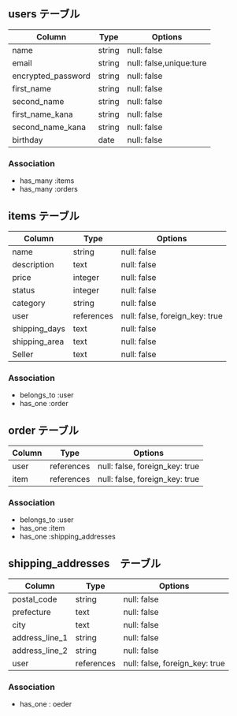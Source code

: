 
## users テーブル

| Column             | Type     | Options                      |
| ------------------ | -------- | ---------------------------- |
| name               | string   | null: false                  |
| email              | string   | null: false,unique:ture      |
| encrypted_password | string   | null: false                  |
| first_name         | string   | null: false                  |
| second_name        | string   | null: false                  |
| first_name_kana    | string   | null: false                  |
| second_name_kana   | string   | null: false                  |
| birthday           | date     | null: false                  |
### Association
- has_many :items
- has_many :orders


## items テーブル

| Column        | Type        | Options                       |
| --------------| ----------- | ------------------------------|
| name	        | string      | null: false                   |
| description  	| text	      | null: false                   |
| price	        | integer     | null: false                   | 
| status	      | integer     | null: false                   |
| category	    | string      | null: false                   |
| user	        | references  | null: false, foreign_key: true|
|shipping_days  | text        | null: false                   |
|shipping_area  | text        | null: false                   | 
|Seller         | text        | null: false                   |
### Association
- belongs_to :user
- has_one    :order


## order テーブル

| Column | Type       | Options                        |
| ------ | ---------- | ------------------------------ |
| user   | references | null: false, foreign_key: true |
| item   | references | null: false, foreign_key: true |
### Association
- belongs_to :user
- has_one    :item
- has_one    :shipping_addresses


## shipping_addresses　テーブル
| Column        | Type        | Options                       |
| --------------| ----------- | ------------------------------|
| postal_code	  | string      | null: false                   |
| prefecture  	| text	      | null: false                   |
| city	        | text        | null: false                   | 
| address_line_1| string      | null: false                   |
| address_line_2| string      | null: false                   |
| user	        | references  | null: false, foreign_key: true|
 ### Association
- has_one : oeder
